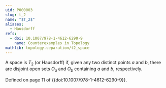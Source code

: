 ```yaml
---
uid: P000003
slug: t_2
name: "$T_2$"
aliases:
  - Hausdorff
refs:
  - doi: 10.1007/978-1-4612-6290-9
    name: Counterexamples in Topology
mathlib: topology.separation/t2_space
---
```

A space is $T_2$ (or Hausdorff) if, given any two distinct points $a$ and $b$, there are disjoint open sets $O_a$ and $O_b$ containing $a$ and $b$, respectively.

Defined on page 11 of {{doi:10.1007/978-1-4612-6290-9}}.
